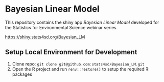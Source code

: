 # Bayesian Linear Model

This repository contains the shiny app _Bayesian Linear Model_  developed for the Statistics for Environmental Science webinar series.

https://shiny.stats4sd.org/Bayesian_LM

## Setup Local Environment for Development
1.  Clone repo: `git clone git@github.com:stats4sd/Bayesian_LM.git`
2.	Open the R project and run `renv::restore()` to setup the required R packages
